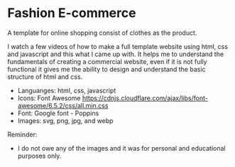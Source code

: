# Fashion E-commerce
A template for online shopping consist of clothes as the product.

I watch a few videos of how to make a full template website using html, css and javascript and this what I came up with. It helps me to understand the fundamentals of creating a commercial website, even if it is not fully functional it gives me the ability to design and understand the basic structure of html and css.

* Languanges: html, css, javascript
* Icons: Font Awesome https://cdnjs.cloudflare.com/ajax/libs/font-awesome/6.5.2/css/all.min.css
* Font: Google font - Poppins
* Images: svg, png, jpg, and webp

Reminder:
* I do not owe any of the images and it was for personal and educational purposes only.
